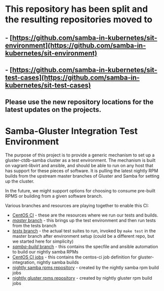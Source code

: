 # This repository has been split and the resulting repositories moved to 
## - [https://github.com/samba-in-kubernetes/sit-environment](https://github.com/samba-in-kubernetes/sit-environment)
## - [https://github.com/samba-in-kubernetes/sit-test-cases](https://github.com/samba-in-kubernetes/sit-test-cases)
## Please use the new repository locations for the latest updates on the projects.




# Samba-Gluster Integration Test Environment

The purpose of this project is to provide a generic mechanism to set up a
gluster-ctdb-samba cluster as a test environment. The mechanism is built on
vagrant-libvirt and ansible, and should be able to run on any host that has
support for these pieces of software. It is pulling the latest nightly RPM
builds from the upstream master branches of Gluster and Samba for setting
up the cluster.

In the future, we might support options for choosing to consume pre-built RPMS
or building from a given software branch.

Various branches and resources are playing together to enable this CI:

- [CentOS CI](https://jenkins-samba.apps.ocp.ci.centos.org/) - these are the resources where we run our tests and builds.
- [_master_ branch](https://github.com/gluster/samba-integration/) - this brings up the test environment and then run tests from the tests branch
- [_tests_ branch](https://github.com/gluster/samba-integration/tree/tests) - the actual test suites to run, invoked by `make test` in the master branch after environment setup (could be a different repo, but we started here for simplicity)
- [_samba-build_ branch](https://github.com/gluster/samba-integration/tree/samba-build) - this contains the specfile and ansible automation to build our nightly samba RPMs
- [CentOS CI jobs](https://github.com/anoopcs9/samba-centosci) - this contains the centos-ci job definition for gluster-integration, nightly samba builds
- [nightly samba rpms repository](http://artifacts.ci.centos.org/samba/pkgs/) - created by the nightly samba rpm build jobs
- [nightly gluster rpms repository](http://artifacts.ci.centos.org/gluster/nightly/) - created by nightly gluster rpm build jobs
